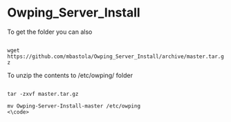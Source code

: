 # Owping_Server_Install

To get the folder you can also 

<code>
wget https://github.com/mbastola/Owping_Server_Install/archive/master.tar.gz
</code>

To unzip the contents to /etc/owping/ folder

<code>
tar -zxvf master.tar.gz
</code>

<code>
mv Owping-Server-Install-master /etc/owping
<\code>

